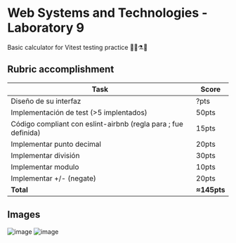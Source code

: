 # Web Systems and Technologies - Laboratory 9
Basic calculator for Vitest testing practice 👨‍🔬⚗️🔬

## Rubric accomplishment

| Task                                                           | Score      |
|----------------------------------------------------------------|------------|
| Diseño de su interfaz                                          | ?pts       |
| Implementación de test (>5 implentados)                        | 50pts      |
| Código compliant con eslint-airbnb (regla para ; fue definida) | 15pts      |
| Implementar punto decimal                                      | 20pts      |
| Implementar división                                           | 30pts      |
| Implementar modulo                                             | 10pts      |
| Implementar +/- (negate)                                       | 20pts      |
|                                                      **Total** | **≈145pts**|

## Images 
![image](https://user-images.githubusercontent.com/63200593/236391776-0b7273fd-3ff8-4ffa-b4b0-c556cad9efec.png)
![image](https://user-images.githubusercontent.com/63200593/236391841-fc001850-a504-4bb8-867c-9adfdf96b9a7.png)

